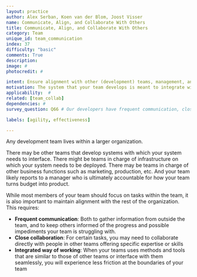 ```yaml
---
layout: practice
author: Alex Serban, Koen van der Blom, Joost Visser
name: Communicate, Align, and Collaborate With Others
title: Communicate, Align, and Collaborate With Others
category: Team
unique_id: team_communication
index: 37
difficulty: "basic"
comments: True
description:
image: #
photocredit: #

intent: Ensure alignment with other (development) teams, management, and external stakeholders. #
motivation: The system that your team develops is meant to integrate with other systems within the context of a wider organization. this requires communication, alignment, and collaboration with others outside the team.
applicability:  #
related: [team_collab]
dependencies: #
survey_question: Q66 # Our developers have frequent communication, close collaboration, and integrated way of working with IT operations staff.

labels: [agility, effectiveness]

---
```


Any development team lives within a larger organization.

There may be other teams that develop systems with which your system needs to interface. There might be teams in charge of infrastructure on which your system needs to be deployed. There may be teams in charge of other business functions such as marketing, production, etc. And your team likely reports to a manager who is ultimately accountable for how your team turns budget into product.

While most members of your team should focus on tasks within the team, it is also important to maintain alignment with the rest of the organization. This requires:
- **Frequent communication**: Both to gather information from outside the team, and to keep others informed of the progress and possible impediments your team is struggling with.
- **Close collaboration**: For certain tasks, you may need to collaborate directly with people in other teams offering specific expertise or skills
- **Integrated way of working**: When your teams uses methods and tools that are similar to those of other teams or interface with them seamlessly, you will experience less friction at the boundaries of your team